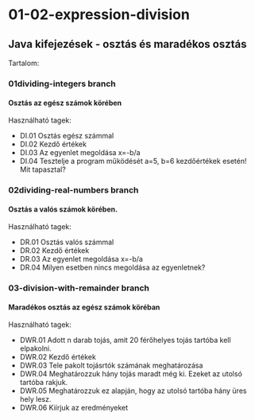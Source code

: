 # 01-02-expression-division<br/>
## Java kifejezések - osztás és maradékos osztás<br/>
Tartalom:<br/>
### 01dividing-integers branch<br/>
#### Osztás az egész számok körében<br/>
Használható tagek:<br/>
* DI.01           Osztás egész számmal
* DI.02           Kezdő értékek
* DI.03           Az egyenlet megoldása x=-b/a
* DI.04           Tesztelje a program működését a=5, b=6 kezdőértékek esetén! Mit tapasztal?    
### 02dividing-real-numbers branch<br/>
#### Osztás a valós számok körében.<br/>
Használható tagek:<br/>
* DR.01           Osztás valós számmal
* DR.02           Kezdő értékek
* DR.03           Az egyenlet megoldása x=-b/a
* DR.04           Milyen esetben nincs megoldása az egyenletnek?
### 03-division-with-remainder branch<br/>
#### Maradékos osztás az egész számok köréban<br/>
Használható tagek:<br/>
* DWR.01          Adott n darab tojás, amit 20 férőhelyes tojás tartóba kell elpakolni.
* DWR.02          Kezdő értékek
* DWR.03          Tele pakolt tojásrtók számának meghatározása
* DWR.04          Meghatározzuk hány tojás maradt még ki. Ezeket az utolsó tartóba rakjuk.
* DWR.05          Meghatározzuk ez alapján, hogy az utolsó tartóba hány üres hely lesz.
* DWR.06          Kiírjuk az eredményeket
